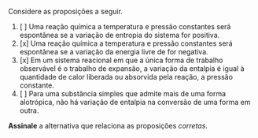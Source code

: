 Considere as proposições a seguir.

1. [ ] Uma reação química a temperatura e pressão constantes será espontânea se a variação de entropia do sistema for positiva.
2. [x] Uma reação química a temperatura e pressão constantes será espontânea se a variação da energia livre de for negativa.
3. [x] Em um sistema reacional em que a única forma de trabalho observável é o trabalho de expansão, a variação da entalpia é igual à quantidade de calor liberada ou absorvida pela reação, a pressão constante.
4. [ ] Para uma substância simples que admite mais de uma forma alotrópica, não há variação de entalpia na conversão de uma forma em outra.

**Assinale** a alternativa que relaciona as proposições *corretas*.

